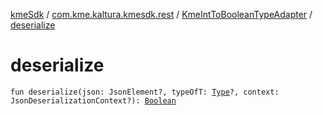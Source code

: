 [kmeSdk](../../index.md) / [com.kme.kaltura.kmesdk.rest](../index.md) / [KmeIntToBooleanTypeAdapter](index.md) / [deserialize](./deserialize.md)

# deserialize

`fun deserialize(json: JsonElement?, typeOfT: `[`Type`](https://developer.android.com/reference/java/lang/reflect/Type.html)`?, context: JsonDeserializationContext?): `[`Boolean`](https://kotlinlang.org/api/latest/jvm/stdlib/kotlin/-boolean/index.html)